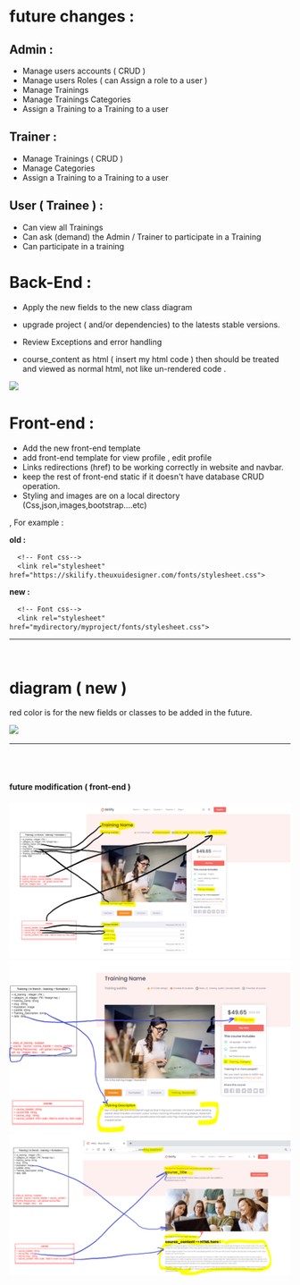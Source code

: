 # future changes :


## Admin :
* Manage users accounts ( CRUD )
* Manage users Roles ( can Assign a role to a user )
* Manage Trainings
* Manage Trainings Categories
* Assign a Training to a Training to a user

## Trainer :
* Manage Trainings ( CRUD )
* Manage Categories
* Assign a Training to a Training to a user

## User ( Trainee ) :
* Can view all Trainings
* Can ask (demand) the Admin / Trainer to participate in a Training
* Can participate in a training





# Back-End : 

* Apply the new fields to the new class diagram

* upgrade project ( and/or dependencies) to the latests stable versions.

* Review Exceptions and error handling

* course_content as html ( insert my html code ) then should be treated and viewed as normal html, not like un-rendered code . 

<img src="https://i.imgur.com/jtMRjwU.png">





# Front-end : 

* Add the new front-end template 
* add front-end template for view profile , edit profile
* Links redirections (href) to be working correctly in website and navbar.
* keep the rest of front-end static if it doesn't have database CRUD operation. 
* Styling and images are on a local directory (Css,json,images,bootstrap....etc)  

, For example :
   
   **old :**
  ```   
    <!-- Font css-->
    <link rel="stylesheet" href="https://skilify.theuxuidesigner.com/fonts/stylesheet.css">
   ```
   
   **new :**
  ```
    <!-- Font css-->
    <link rel="stylesheet" href="mydirectory/myproject/fonts/stylesheet.css">
 ```
 
 ---
 
 <br/>
 
 # diagram ( new ) 

red color is for the new fields or classes to be added in the future. 

<img src="https://i.imgur.com/2GKKZJA.png" >
<br/>



---


<br/><br/>
#### future modification ( front-end ) 
 
<img src="https://raw.githubusercontent.com/anonmega01/symfony5/main/pic1.png" >
<img src="https://raw.githubusercontent.com/anonmega01/symfony5/main/pic2.png" >
<img src="https://raw.githubusercontent.com/anonmega01/symfony5/main/pic3.png" >

